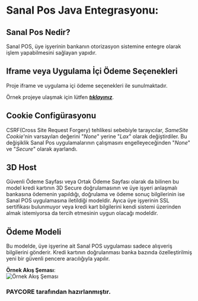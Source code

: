 # Sanal Pos Java Entegrasyonu:

## Sanal Pos Nedir?

Sanal POS, üye işyerinin bankanın otorizasyon sistemine entegre olarak işlem yapabilmesini sağlayan yapıdır.

## Iframe veya Uygulama İçi Ödeme Seçenekleri

Proje iframe ve uygulama içi ödeme seçenekleri ile sunulmaktadır.

Örnek projeye ulaşmak için lütfen [_**tıklayınız**_][projenin host edildiği adres].

## Cookie Configürasyonu

CSRF(Cross Site Request Forgery) tehlikesi sebebiyle tarayıcılar, _SameSite Cookie_'nin varsayılan değerini "_None_" yerine "_Lax_" olarak değiştirdiler. Bu değişiklik Sanal Pos uygulamalarının çalışmasını engelleyeceğinden "_None_" ve "_Secure_" olarak ayarlandı. 

## 3D Host

Güvenli Ödeme Sayfası veya Ortak Ödeme Sayfası olarak da bilinen bu model kredi kartının 3D Secure doğrulamasının ve üye işyeri anlaşmalı bankasına ödemenin yapıldığı, doğrulama ve ödeme sonuç bilgilerinin ise Sanal POS uygulamasına iletildiği modeldir. Ayıca üye işyerinin SSL sertifikası bulunmuyor veya kredi kart bilgilerini kendi sistemi üzerinden almak istemiyorsa da tercih etmesinin uygun olacağı modeldir.

## Ödeme Modeli

Bu modelde, üye işyerine ait Sanal POS uygulaması sadece alışveriş bilgilerini gönderir. Kredi kartının doğrulanması banka bazında özelleştirilmiş yeni bir güvenli pencere aracılığıyla yapılır.

**Örnek Akış Şeması**:   
![Örnek Akış Şeması](https://vpostest.qnbfinansbank.com//Help/assets/Images/3d1flow.png)

### PAYCORE tarafından hazırlanmıştır.

[projenin host edildiği adres]:(https://vpos-iframe-java.herokuapp.com/PaymentPOC.jsp)
